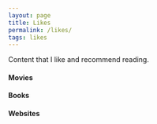 ```yaml
---
layout: page
title: Likes
permalink: /likes/
tags: likes
---
```

Content that I like and recommend reading.

#### Movies

#### Books

#### Websites
